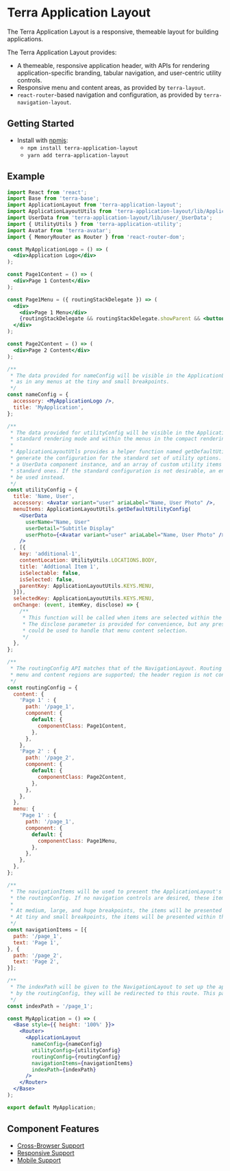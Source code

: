 # Terra Application Layout

The Terra Application Layout is a responsive, themeable layout for building applications.

The Terra Application Layout provides:
- A themeable, responsive application header, with APIs for rendering application-specific branding, tabular navigation, and user-centric utility controls.
- Responsive menu and content areas, as provided by `terra-layout`.
- `react-router`-based navigation and configuration, as provided by `terra-navigation-layout`.

## Getting Started

- Install with [npmjs](https://www.npmjs.com):
  - `npm install terra-application-layout`
  - `yarn add terra-application-layout`

## Example

```jsx
import React from 'react';
import Base from 'terra-base';
import ApplicationLayout from 'terra-application-layout';
import ApplicationLayoutUtils from 'terra-application-layout/lib/ApplicationLayoutUtils';
import UserData from 'terra-application-layout/lib/user/_UserData';
import { UtilityUtils } from 'terra-application-utility';
import Avatar from 'terra-avatar';
import { MemoryRouter as Router } from 'react-router-dom';

const MyApplicationLogo = () => (
  <div>Application Logo</div>
);

const Page1Content = () => (
  <div>Page 1 Content</div>
);

const Page1Menu = ({ routingStackDelegate }) => (
  <div>
    <div>Page 1 Menu</div>
    {routingStackDelegate && routingStackDelegate.showParent && <button onClick={() => { routingStackDelegate.showParent() }}>Show Parent Menu</button>}
  </div>
);

const Page2Content = () => (
  <div>Page 2 Content</div>
);

/**
 * The data provided for nameConfig will be visible in the ApplicationLayout's header, as well
 * as in any menus at the tiny and small breakpoints.
 */
const nameConfig = {
  accessory: <MyApplicationLogo />,
  title: 'MyApplication',
};

/**
 * The data provided for utilityConfig will be visible in the ApplicationLayout's header in the
 * standard rendering mode and within the menus in the compact rendering mode.
 *
 * ApplicationLayoutUtls provides a helper function named getDefaultUtilityConfig that will
 * generate the configuration for the standard set of utility options. This function takes two parameters:
 * a UserData component instance, and an array of custom utility items to present in addition to the
 * standard ones. If the standard configuration is not desirable, an entirely custom configuration can
 * be used instead.
 */
const utilityConfig = {
  title: 'Name, User',
  accessory: <Avatar variant="user" ariaLabel="Name, User Photo" />,
  menuItems: ApplicationLayoutUtils.getDefaultUtilityConfig(
    <UserData
      userName="Name, User"
      userDetail="Subtitle Display"
      userPhoto={<Avatar variant="user" ariaLabel="Name, User Photo" />}
    />
  , [{
    key: 'additional-1',
    contentLocation: UtilityUtils.LOCATIONS.BODY,
    title: 'Addtional Item 1',
    isSelectable: false,
    isSelected: false,
    parentKey: ApplicationLayoutUtils.KEYS.MENU,
  }]),
  selectedKey: ApplicationLayoutUtils.KEYS.MENU,
  onChange: (event, itemKey, disclose) => {
    /**
     * This function will be called when items are selected within the utility menu.
     * The disclose parameter is provided for convenience, but any presentation method
     * could be used to handle that menu content selection.
     */
  },
};

/**
 * The routingConfig API matches that of the NavigationLayout. Routing specifications for the
 * menu and content regions are supported; the header region is not configurable.
 */
const routingConfig = {
  content: {
    'Page 1' : {
      path: '/page_1',
      component: {
        default: {
          componentClass: Page1Content,
        },
      },
    },
    'Page 2' : {
      path: '/page_2',
      component: {
        default: {
          componentClass: Page2Content,
        },
      },
    },
  },
  menu: {
    'Page 1' : {
      path: '/page_1',
      component: {
        default: {
          componentClass: Page1Menu,
        },
      },
    },
  },
};

/**
 * The navigationItems will be used to present the ApplicationLayout's navigation controls. The paths provided here must be present in
 * the routingConfig. If no navigation controls are desired, these items can be omitted.
 *
 * At medium, large, and huge breakpoints, the items will be presented as tabs within the ApplicationLayout's header.
 * At tiny and small breakpoints, the items will be presented within the layout's menu region within a ApplicationLayout-managed menu.
 */
const navigationItems = [{
  path: '/page_1',
  text: 'Page 1',
}, {
  path: '/page_2',
  text: 'Page 2',
}];

/**
 * The indexPath will be given to the NavigationLayout to set up the appropriate redirects. If users attempt to navigate to a path unsupported
 * by the routingConfig, they will be redirected to this route. This path should therefore be present in the routingConfig.
 */
const indexPath = '/page_1';

const MyApplication = () => (
  <Base style={{ height: '100%' }}>
    <Router>
      <ApplicationLayout
        nameConfig={nameConfig}
        utilityConfig={utilityConfig}
        routingConfig={routingConfig}
        navigationItems={navigationItems}
        indexPath={indexPath}
      />
    </Router>
  </Base>
);

export default MyApplication;
```

## Component Features
* [Cross-Browser Support](https://github.com/cerner/terra-core/wiki/Component-Features#cross-browser-support)
* [Responsive Support](https://github.com/cerner/terra-core/wiki/Component-Features#responsive-support)
* [Mobile Support](https://github.com/cerner/terra-core/wiki/Component-Features#mobile-support)
